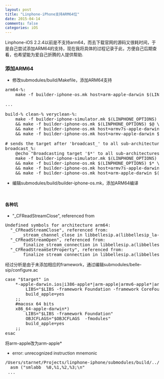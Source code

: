 ```yaml
---
layout: post
title: "Linphone-iPhone支持ARM64位"
date: 2015-04-14
comments: false
categories: iOS
---
```

Linphone-iOS 2.2.4以前是不支持arm64，而去下载官网的源码又很耗时间，于是自己尝试添加ARM64的支持，现在我将具体的过程记录于此，方便自己后期查看，也希望能为爱自己折腾的人提供帮助.

### 添加ARM64
* 修改submodules/build/Makefile，添加ARM64支持
<pre>
arm64-%:
	make -f builder-iphone-os.mk host=arm-apple-darwin $(LINPHONE_OPTIONS) $*

...

build-% clean-% veryclean-%: 
	make -f builder-iphone-simulator.mk $(LINPHONE_OPTIONS) $@ \
	&& make -f builder-iphone-os.mk $(LINPHONE_OPTIONS) $@ \
	&& make -f builder-iphone-os.mk host=armv7s-apple-darwin $(LINPHONE_OPTIONS) $@ \
	&& make -f builder-iphone-os.mk host=armv-apple-darwin $(LINPHONE_OPTIONS) $@

# sends the target after 'broadcast_' to all sub-architectures (armv7, armv7s, arm64, simulator)
broadcast_%:
	@echo "Broadcasting target '$*' to all sub-architectures"
	make -f builder-iphone-simulator.mk $(LINPHONE_OPTIONS) $* \
	&& make -f builder-iphone-os.mk $(LINPHONE_OPTIONS) $* \
	&& make -f builder-iphone-os.mk host=armv7s-apple-darwin $(LINPHONE_OPTIONS) $* \
	&& make -f builder-iphone-os.mk host=arm-apple-darwin $(LINPHONE_OPTIONS) $*
</pre>
* 编辑submodules/build/builder-iphone-os.mk，添加ARM64编译
<pre>

</pre>


#### 各种坑
* "_CFReadStreamClose", referenced from
<pre>
Undefined symbols for architecture arm64:
  "_CFReadStreamClose", referenced from:
      _stream_channel_close in libbellesip.a(libbellesip_la-stream_channel.o)
  "_CFReadStreamOpen", referenced from:
      _finalize_stream_connection in libbellesip.a(libbellesip_la-stream_channel.o)
  "_CFReadStreamSetProperty", referenced from:
      _finalize_stream_connection in libbellesip.a(libbellesip_la-stream_channel.o)
</pre>
经过分析是由于未添加相应的framework，通过编辑submodules/belle-sip/configure.ac
<pre>
case "$target" in
	*-apple-darwin.ios|i386-apple*|arm-apple|armv6-apple*|armv7-apple*|armv7s-apple*|arm64-apple*|aarch64-apple*)
		LIBS="$LIBS -framework Foundation -framework CoreFoundation -framework CFNetwork -framework UIKit"
		build_apple=yes
	;;	
	#macosx 64 bits
	x86_64-apple-darwin*)
		LIBS="$LIBS -framework Foundation"
		OBJCFLAGS="$OBJCFLAGS  -fmodules"
		build_apple=yes
	;;
esac
</pre>
将arm-apple改为arm-apple*

* error: unrecognized instruction mnemonic
<pre>
/Users/starnet/Projects/linphone-iphone/submodules/build/..//externals/speex/libspeex/fixed_arm5e.h:51:8: error: unrecognized instruction mnemonic
  asm ("smlabb  %0,%1,%2,%3;\n"
 ...
</pre>

